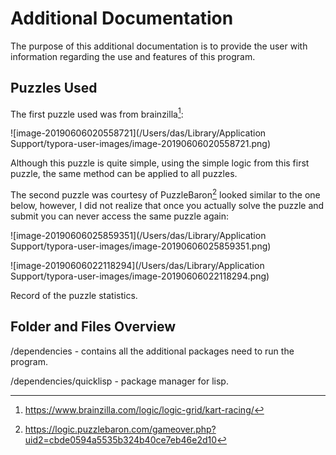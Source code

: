# Additional Documentation

The purpose of this additional documentation is to provide the user with information regarding the use and features of this program.

## Puzzles Used

The first puzzle used was from brainzilla[^1]:

![image-20190606020558721](/Users/das/Library/Application Support/typora-user-images/image-20190606020558721.png)

Although this puzzle is quite simple, using the simple logic from this first puzzle, the same method can be applied to all puzzles.

The second puzzle was courtesy of PuzzleBaron[^2]  looked similar to the one below, however, I did not realize that once you actually solve the puzzle and submit you can never access the same puzzle again:

![image-20190606025859351](/Users/das/Library/Application Support/typora-user-images/image-20190606025859351.png)

![image-20190606022118294](/Users/das/Library/Application Support/typora-user-images/image-20190606022118294.png)

Record of the puzzle statistics.



[^ 1]: https://www.brainzilla.com/logic/logic-grid/kart-racing/
[^2]: https://logic.puzzlebaron.com/gameover.php?uid2=cbde0594a5535b324b40ce7eb46e2d10

## Folder and Files Overview

/dependencies - contains all the additional packages need to run the program.

/dependencies/quicklisp - package manager for lisp.
